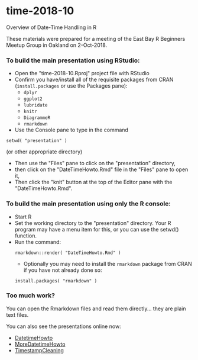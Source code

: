 # time-2018-10

Overview of Date-Time Handling in R

These materials were prepared for a meeting of the East Bay R Beginners Meetup Group in Oakland on 2-Oct-2018.

### To build the main presentation using RStudio:

- Open the "time-2018-10.Rproj" project file with RStudio
- Confirm you have/install all of the requisite packages from CRAN (`install.packages` or use the Packages pane):
    + `dplyr`
    + `ggplot2`
    + `lubridate`
    + `knitr`
    + `DiagrammeR`
    + `rmarkdown`
- Use the Console pane to type in the command
```
setwd( "presentation" )
```
(or other appropriate directory)
- Then use the "Files" pane to click on the "presentation" directory,
- then click on the "DateTimeHowto.Rmd" file in the "Files" pane to open it,
- Then click the "knit" button at the top of the Editor pane with the "DateTimeHowto.Rmd".

### To build the main presentation using only the R console:

- Start R
- Set the working directory to the "presentation" directory. Your R program may have a menu item for this, or you can use the setwd() function.
- Run the command:
    ```
    rmarkdown::render( "DateTimeHowto.Rmd" )
    ```
    + Optionally you may need to install the `rmarkdown` package from CRAN if you have not already done so:
    ```
    install.packages( "rmarkdown" )
    ```

### Too much work?

You can open the Rmarkdown files and read them directly... they are plain text files.

You can also see the presentations online now:

- [DatetimeHowto](https://jdnewmil.github.io/time-2018-10/DatetimeHowto.html)
- [MoreDatetimeHowto](https://jdnewmil.github.io/time-2018-10/MoreDatetimeHowto.html)
- [TimestampCleaning](https://jdnewmil.github.io/time-2018-10/TimestampCleaning.html)
